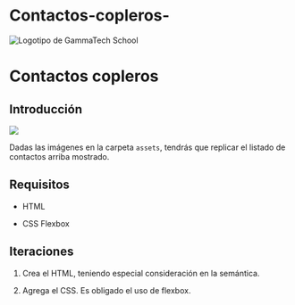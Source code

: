 # Contactos-copleros-

![Logotipo de GammaTech School](../../../assets/Logo_Yellow.png)

# Contactos copleros 

## Introducción 

![](imagen.png)

Dadas las imágenes en la carpeta `assets`, tendrás que replicar el listado de contactos arriba mostrado.

## Requisitos ##

- HTML

- CSS Flexbox

## Iteraciones ##

1. Crea el HTML, teniendo especial consideración en la semántica.

2. Agrega el CSS. Es obligado el uso de flexbox.

